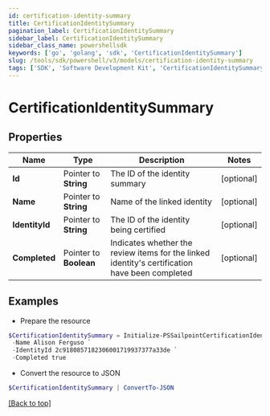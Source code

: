 ```yaml
---
id: certification-identity-summary
title: CertificationIdentitySummary
pagination_label: CertificationIdentitySummary
sidebar_label: CertificationIdentitySummary
sidebar_class_name: powershellsdk
keywords: ['go', 'golang', 'sdk', 'CertificationIdentitySummary'] 
slug: /tools/sdk/powershell/v3/models/certification-identity-summary
tags: ['SDK', 'Software Development Kit', 'CertificationIdentitySummary']
---
```



# CertificationIdentitySummary

## Properties

Name | Type | Description | Notes
------------ | ------------- | ------------- | -------------
**Id** |  Pointer to **String** | The ID of the identity summary | [optional] 
**Name** |  Pointer to **String** | Name of the linked identity | [optional] 
**IdentityId** |  Pointer to **String** | The ID of the identity being certified | [optional] 
**Completed** |  Pointer to **Boolean** | Indicates whether the review items for the linked identity&#39;s certification have been completed | [optional] 

## Examples

- Prepare the resource
```powershell
$CertificationIdentitySummary = Initialize-PSSailpointCertificationIdentitySummary  -Id 2c91808772a504f50172a9540e501ba7 `
 -Name Alison Ferguso `
 -IdentityId 2c9180857182306001719937377a33de `
 -Completed true
```

- Convert the resource to JSON
```powershell
$CertificationIdentitySummary | ConvertTo-JSON
```


[[Back to top]](#) 


